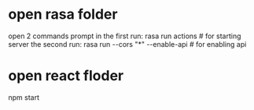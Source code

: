# open rasa folder

open 2 commands prompt
in the first run:
rasa run actions # for starting server
the second run:
rasa run --cors "\*" --enable-api # for enabling api

# open react floder

npm start
